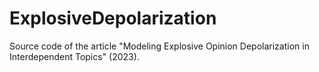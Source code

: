 # ExplosiveDepolarization
Source code of the article "Modeling Explosive Opinion Depolarization in Interdependent Topics" (2023).

